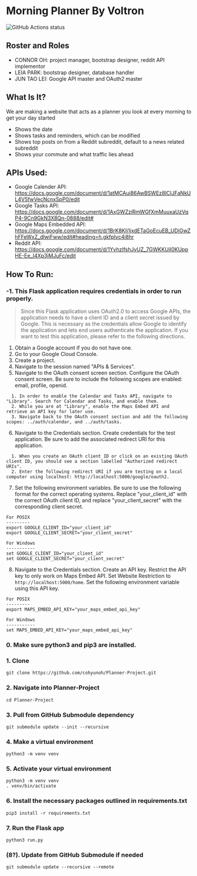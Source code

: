 # Morning Planner By Voltron
<img alt="GitHub Actions status" src="https://github.com/cohyunoh/Planner-Project/workflows/Python%20application/badge.svg">

## Roster and Roles
* CONNOR OH: project manager, bootstrap designer, reddit API implementor
* LEIA PARK: bootstrap designer, database handler
* JUN TAO LEI: Google API master and OAuth2 master

## What Is It?
We are making a website that acts as a planner you look at every morning to get your day started
* Shows the date
* Shows tasks and reminders, which can be modified
* Shows top posts on from a Reddit subreddit, default to a news related subreddit
* Shows your commute and what traffic lies ahead

## APIs Used:
* Google Calender API: https://docs.google.com/document/d/1atMCAui86AwBSWEz8lCIJFaNkUL4V5fwVecNcnxSpP0/edit
* Google Tasks API: https://docs.google.com/document/d/1AxGWZziRmWGfXmMuuxaUzVqP4-9Cn9GkN3X8Qn-0888/edit#
* Google Maps Embedded API: https://docs.google.com/document/d/1BrK8KIi1jxdETaGoEcuEB_UDiGwZhFFeWxZ_dlwiFww/edit#heading=h.gkfplvc4i8hr
* Reddit API: https://docs.google.com/document/d/1YvhzlfshJvUZ_7GWKKUiI0KUppHE-Ee_l4Xp3jMJuFc/edit

## How To Run:

### -1. This Flask application requires credentials in order to run properly.
> Since this Flask application uses OAuth2.0 to access Google APIs, the application needs to have a client ID and a client secret issued by Google. This is necessary as the credentials allow Google to identify the application and lets end users authenticate the application. If you want to test this application, please refer to the following directions.

1. Obtain a Google account if you do not have one.
2. Go to your Google Cloud Console.
3. Create a project.
4. Navigate to the session named "APIs & Services".
5. Navigate to the OAuth consent screen section. Configure the OAuth consent screen. Be sure to include the following scopes are enabled: email, profile, openid.
```
  1. In order to enable the Calendar and Tasks API, navigate to "Library". Search for Calendar and Tasks, and enable them.
  2. While you are at "Library", enable the Maps Embed API and retrieve an API key for later use.
  3. Navigate back to the OAuth consent section and add the following scopes: ../auth/calendar, and ../auth/tasks.
```
6. Navigate to the Credentials section. Create credentials for the test application. Be sure to add the associated redirect URI for this application.
```
  1. When you create an OAuth client ID or click on an existing OAuth client ID, you should see a section labelled "Authorized redirect URIs".
  2. Enter the following redirect URI if you are testing on a local computer using localhost: http://localhost:5000/google/oauth2.
```
7. Set the following environment variables. Be sure to use the following format for the correct operating systems. Replace "your_client_id" with the correct OAuth client ID, and replace "your_client_secret" with the corresponding client secret.
```
For POSIX
---------
export GOOGLE_CLIENT_ID="your_client_id"
export GOOGLE_CLIENT_SECRET="your_client_secret"

For Windows
-----------
set GOOGLE_CLIENT_ID="your_client_id"
set GOOGLE_CLIENT_SECRET="your_client_secret"
```
8. Navigate to the Credentials section. Create an API key. Restrict the API key to only work on Maps Embed API. Set Website Restriction to `http://localhost:5000/home`. Set the following environment variable using this API key.
```
For POSIX
---------
export MAPS_EMBED_API_KEY="your_maps_embed_api_key"

For Windows
-----------
set MAPS_EMBED_API_KEY="your_maps_embed_api_key"
```


### 0. Make sure python3 and pip3 are installed.

### 1. Clone
```
git clone https://github.com/cohyunoh/Planner-Project.git
```

### 2. Navigate into Planner-Project
```
cd Planner-Project
```

### 3. Pull from GitHub Submodule dependency
```
git submodule update --init --recursive
```

### 4. Make a virtual environment
```
python3 -m venv venv
```

### 5. Activate your virtual environment
```
python3 -m venv venv
. venv/bin/activate
```

### 6. Install the necessary packages outlined in requirements.txt
```
pip3 install -r requirements.txt
```

### 7. Run the Flask app
```
python3 run.py
```

### (8?). Update from GitHub Submodule if needed
```
git submodule update --recursive --remote
```
